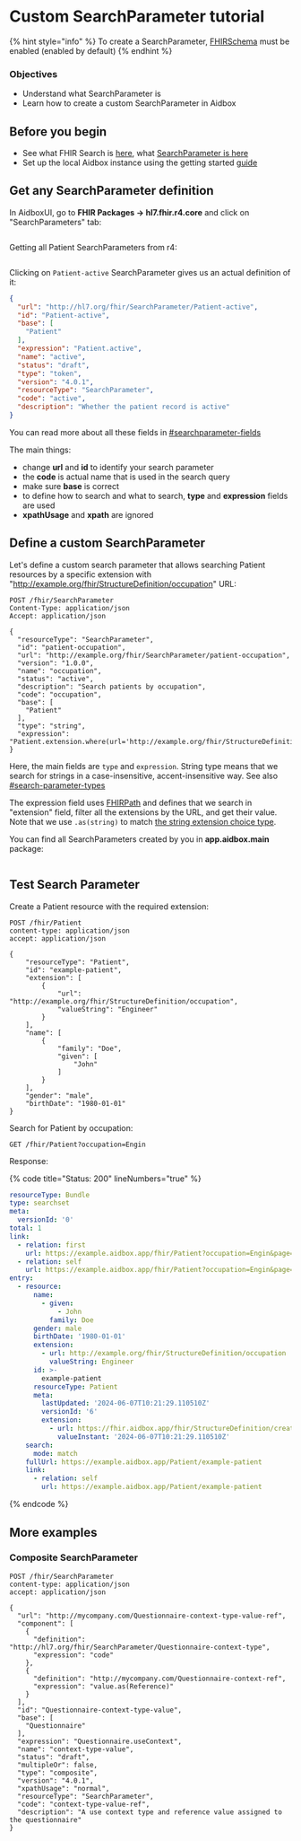 # Custom SearchParameter tutorial

{% hint style="info" %}
To create a SearchParameter, [FHIRSchema](../../../../modules/profiling-and-validation/fhir-schema-validator/setup.md) must be enabled (enabled by default)
{% endhint %}

### Objectives <a href="#objectives" id="objectives"></a>

* Understand what SearchParameter is
* Learn how to create a custom SearchParameter in Aidbox

## Before you begin <a href="#before-you-begin" id="before-you-begin"></a>

* See what FHIR Search is [here](../../fhir-search/), what [SearchParameter is here](../../fhir-search/searchparameter.md)
* Set up the local Aidbox instance using the getting started [guide](https://docs.aidbox.app/getting-started/run-aidbox-locally-with-docker/run-aidbox-locally)

## Get any SearchParameter definition

&#x20;In AidboxUI, go to **FHIR Packages -> hl7.fhir.r4.core** and click on "SearchParameters" tab:

<figure><img src="../../../../.gitbook/assets/image (1).png" alt=""><figcaption></figcaption></figure>

Getting all Patient SearchParameters from r4:

<figure><img src="../../../../.gitbook/assets/image (2).png" alt=""><figcaption></figcaption></figure>

Clicking on `Patient-active` SearchParameter gives us an actual definition of it:

```json
{
  "url": "http://hl7.org/fhir/SearchParameter/Patient-active",
  "id": "Patient-active",
  "base": [
    "Patient"
  ],
  "expression": "Patient.active",
  "name": "active",
  "status": "draft",
  "type": "token",
  "version": "4.0.1",
  "resourceType": "SearchParameter",
  "code": "active",
  "description": "Whether the patient record is active"
}
```

You can read more about all these fields in [#searchparameter-fields](../../fhir-search/searchparameter.md#searchparameter-fields "mention")

The main things:

* change **url** and **id** to identify your search parameter
* the **code** is actual name that is used in the search query
* make sure **base** is correct
* to define how to search and what to search, **type** and **expression** fields are used&#x20;
* **xpathUsage** and **xpath** are ignored

## Define a custom SearchParameter

Let's define a custom search parameter that allows searching Patient resources by a specific extension with "http://example.org/fhir/StructureDefinition/occupation" URL:

```
POST /fhir/SearchParameter
Content-Type: application/json
Accept: application/json

{
  "resourceType": "SearchParameter",
  "id": "patient-occupation",
  "url": "http://example.org/fhir/SearchParameter/patient-occupation",
  "version": "1.0.0",
  "name": "occupation",
  "status": "active",
  "description": "Search patients by occupation",
  "code": "occupation",
  "base": [
    "Patient"
  ],
  "type": "string",
  "expression": "Patient.extension.where(url='http://example.org/fhir/StructureDefinition/occupation').value.as(string)"
}
```

Here, the main fields are `type` and `expression`.  String type means that we search for strings in a case-insensitive, accent-insensitive way. See also [#search-parameter-types](../../fhir-search/searchparameter.md#search-parameter-types "mention")

The expression field uses [FHIRPath](https://hl7.org/fhir/fhirpath.html) and defines that we search in "extension" field, filter all the extensions by the URL, and get their value. Note that we use `.as(string)` to match [the string extension choice type](https://www.hl7.org/fhir/extensibility.html).

You can find all SearchParameters created by you in **app.aidbox.main** package:

<figure><img src="../../../../.gitbook/assets/image (150).png" alt=""><figcaption></figcaption></figure>

## Test Search Parameter

Create a Patient resource with the required extension:

```
POST /fhir/Patient
content-type: application/json
accept: application/json

{
    "resourceType": "Patient",
    "id": "example-patient",
    "extension": [
        {
            "url": "http://example.org/fhir/StructureDefinition/occupation",
            "valueString": "Engineer"
        }
    ],
    "name": [
        {
            "family": "Doe",
            "given": [
                "John"
            ]
        }
    ],
    "gender": "male",
    "birthDate": "1980-01-01"
}
```

Search for Patient by occupation:

```
GET /fhir/Patient?occupation=Engin
```

Response:

{% code title="Status: 200" lineNumbers="true" %}
```yaml
resourceType: Bundle
type: searchset
meta:
  versionId: '0'
total: 1
link:
  - relation: first
    url: https://example.aidbox.app/fhir/Patient?occupation=Engin&page=1
  - relation: self
    url: https://example.aidbox.app/fhir/Patient?occupation=Engin&page=1
entry:
  - resource:
      name:
        - given:
            - John
          family: Doe
      gender: male
      birthDate: '1980-01-01'
      extension:
        - url: http://example.org/fhir/StructureDefinition/occupation
          valueString: Engineer
      id: >-
        example-patient
      resourceType: Patient
      meta:
        lastUpdated: '2024-06-07T10:21:29.110510Z'
        versionId: '6'
        extension:
          - url: https://fhir.aidbox.app/fhir/StructureDefinition/created-at
            valueInstant: '2024-06-07T10:21:29.110510Z'
    search:
      mode: match
    fullUrl: https://example.aidbox.app/Patient/example-patient
    link:
      - relation: self
        url: https://example.aidbox.app/Patient/example-patient
```
{% endcode %}

## More examples

### Composite SearchParameter

```
POST /fhir/SearchParameter
content-type: application/json
accept: application/json

{
  "url": "http://mycompany.com/Questionnaire-context-type-value-ref",
  "component": [
    {
      "definition": "http://hl7.org/fhir/SearchParameter/Questionnaire-context-type",
      "expression": "code"
    },
    {
      "definition": "http://mycompany.com/Questionnaire-context-ref",
      "expression": "value.as(Reference)"
    }
  ],
  "id": "Questionnaire-context-type-value",
  "base": [
    "Questionnaire"
  ],
  "expression": "Questionnaire.useContext",
  "name": "context-type-value",
  "status": "draft",
  "multipleOr": false,
  "type": "composite",
  "version": "4.0.1",
  "xpathUsage": "normal",
  "resourceType": "SearchParameter",
  "code": "context-type-value-ref",
  "description": "A use context type and reference value assigned to the questionnaire"
}
```
